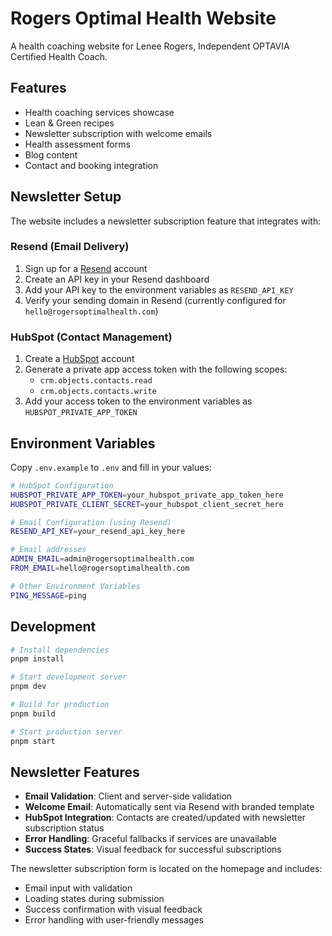 # Rogers Optimal Health Website

A health coaching website for Lenee Rogers, Independent OPTAVIA Certified Health Coach.

## Features

- Health coaching services showcase
- Lean & Green recipes
- Newsletter subscription with welcome emails
- Health assessment forms
- Blog content
- Contact and booking integration

## Newsletter Setup

The website includes a newsletter subscription feature that integrates with:

### Resend (Email Delivery)
1. Sign up for a [Resend](https://resend.com) account
2. Create an API key in your Resend dashboard
3. Add your API key to the environment variables as `RESEND_API_KEY`
4. Verify your sending domain in Resend (currently configured for `hello@rogersoptimalhealth.com`)

### HubSpot (Contact Management)
1. Create a [HubSpot](https://hubspot.com) account
2. Generate a private app access token with the following scopes:
   - `crm.objects.contacts.read`
   - `crm.objects.contacts.write`
3. Add your access token to the environment variables as `HUBSPOT_PRIVATE_APP_TOKEN`

## Environment Variables

Copy `.env.example` to `.env` and fill in your values:

```bash
# HubSpot Configuration
HUBSPOT_PRIVATE_APP_TOKEN=your_hubspot_private_app_token_here
HUBSPOT_PRIVATE_CLIENT_SECRET=your_hubspot_client_secret_here

# Email Configuration (using Resend)
RESEND_API_KEY=your_resend_api_key_here

# Email addresses
ADMIN_EMAIL=admin@rogersoptimalhealth.com
FROM_EMAIL=hello@rogersoptimalhealth.com

# Other Environment Variables
PING_MESSAGE=ping
```

## Development

```bash
# Install dependencies
pnpm install

# Start development server
pnpm dev

# Build for production
pnpm build

# Start production server
pnpm start
```

## Newsletter Features

- **Email Validation**: Client and server-side validation
- **Welcome Email**: Automatically sent via Resend with branded template
- **HubSpot Integration**: Contacts are created/updated with newsletter subscription status
- **Error Handling**: Graceful fallbacks if services are unavailable
- **Success States**: Visual feedback for successful subscriptions

The newsletter subscription form is located on the homepage and includes:
- Email input with validation
- Loading states during submission
- Success confirmation with visual feedback
- Error handling with user-friendly messages
